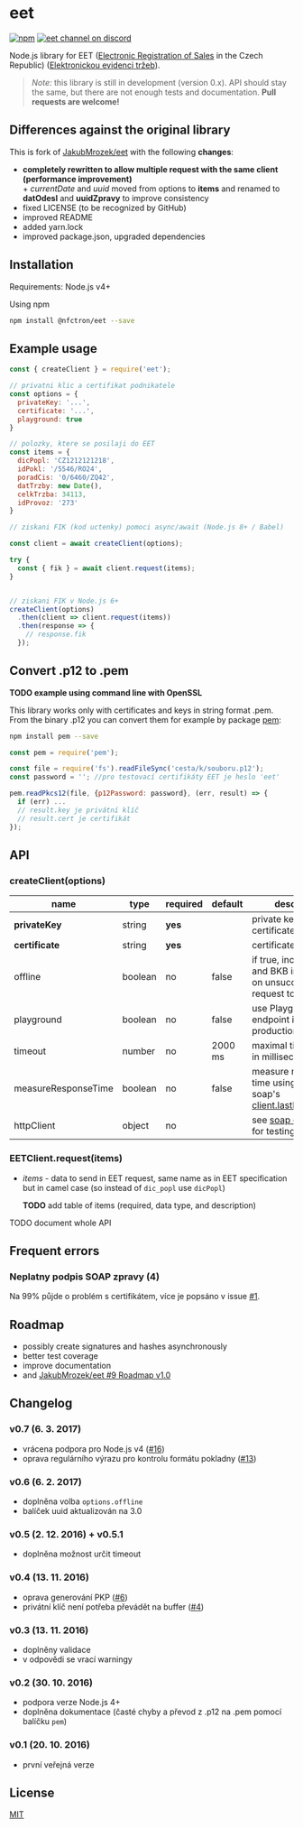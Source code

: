 # eet

[![npm](https://img.shields.io/npm/v/@nfctron/eet.svg?maxAge=2592000)](https://www.npmjs.com/package/@nfctron/eet)
[![eet channel on discord](https://img.shields.io/badge/discord-join%20chat-61dafb.svg)](https://discord.gg/bg3yazg)


Node.js library for EET ([Electronic Registration of Sales](http://www.etrzby.cz/assets/cs/prilohy/EET_popis_rozhrani_v3.1.1_EN.pdf) in the Czech Republic) ([Elektronickou evidenci tržeb](http://www.etrzby.cz/cs/technicka-specifikace)).

> _Note:_ this library is still in development (version 0.x). API should stay the same, but there are not enough tests and documentation.
> **Pull requests are welcome!**


## Differences against the original library

This is fork of [JakubMrozek/eet](https://github.com/JakubMrozek/eet) with the following **changes**:
- **completely rewritten to allow multiple request with the same client (performance improvement)**  
	\+ _currentDate_ and _uuid_ moved from options to **items** and renamed to **datOdesl** and **uuidZpravy** to improve consistency
- fixed LICENSE (to be recognized by GitHub)
- improved README
- added yarn.lock
- improved package.json, upgraded dependencies


## Installation 

Requirements: Node.js v4+

Using npm

```bash
npm install @nfctron/eet --save
```


## Example usage

```javascript
const { createClient } = require('eet');

// privatni klic a certifikat podnikatele
const options = {
  privateKey: '...',
  certificate: '...',
  playground: true
}

// polozky, ktere se posilaji do EET 
const items = {
  dicPopl: 'CZ1212121218',
  idPokl: '/5546/RO24',
  poradCis: '0/6460/ZQ42',
  datTrzby: new Date(),
  celkTrzba: 34113,
  idProvoz: '273'
}

// ziskani FIK (kod uctenky) pomoci async/await (Node.js 8+ / Babel)

const client = await createClient(options);

try {
  const { fik } = await client.request(items);
}


// ziskani FIK v Node.js 6+
createClient(options)
  .then(client => client.request(items))
  .then(response => {
    // response.fik
  });
```


## Convert .p12 to .pem

**TODO example using command line with OpenSSL**

This library works only with certificates and keys in string format .pem.
From the binary .p12 you can convert them for example by package [pem](https://github.com/andris9/pem):

```bash
npm install pem --save
```

```javascript
const pem = require('pem');

const file = require('fs').readFileSync('cesta/k/souboru.p12');
const password = ''; //pro testovací certifikáty EET je heslo 'eet'

pem.readPkcs12(file, {p12Password: password}, (err, result) => {
  if (err) ...
  // result.key je privátní klíč
  // result.cert je certifikát
});
```


## API


### createClient(options)

|        name         |  type   |                                     required                                      | default |                                                      description                                                       |
|---------------------|---------|-----------------------------------------------------------------------------------|---------|------------------------------------------------------------------------------------------------------------------------|
| **privateKey**      | string  | **yes**                                                                           |         | private key for the certificate                                                                                        |
| **certificate**     | string  | **yes**                                                                           |         | certificate                                                                                                            |
| offline             | boolean | no                                                                                | false   | if true, includes PKP and BKB in response on unsuccessful request to EET                                               |
| playground          | boolean | no                                                                                | false   | use Playground EET endpoint instead of production                                                                      |
| timeout             | number  | no                                                                                | 2000 ms | maximal time to wait in milliseconds                                                                                   |
| measureResponseTime | boolean | no                                                                                | false   | measure response time using node-soap's [client.lastElapsedTime](https://github.com/vpulim/node-soap#options-optional) |
| httpClient          | object  | no                                                                                |         | see [soap options](https://github.com/vpulim/node-soap#options), just for testing                                      |


### EETClient.request(items)

* *items* - data to send in EET request, same name as in EET specification but in camel case (so instead of `dic_popl` use `dicPopl`)

	**TODO** add table of items (required, data type, and description)


TODO document whole API


## Frequent errors

### Neplatny podpis SOAP zpravy (4)

Na 99% půjde o problém s certifikátem, více je popsáno v issue [#1](https://github.com/JakubMrozek/eet/issues/1#issuecomment-256877574).


## Roadmap

- possibly create signatures and hashes asynchronously
- better test coverage
- improve documentation
- and [JakubMrozek/eet #9 Roadmap v1.0](https://github.com/JakubMrozek/eet/issues/9#issue-189261486)


## Changelog

### v0.7 (6. 3. 2017)
- vrácena podpora pro Node.js v4 ([#16](https://github.com/JakubMrozek/eet/pull/16))
- oprava regulárního výrazu pro kontrolu formátu pokladny ([#13](https://github.com/JakubMrozek/eet/pull/13))

### v0.6 (6. 2. 2017)
- doplněna volba `options.offline`
- balíček uuid aktualizován na 3.0

### v0.5 (2. 12. 2016) + v0.5.1
- doplněna možnost určit timeout 

### v0.4 (13. 11. 2016)
- oprava generování PKP ([#6](https://github.com/JakubMrozek/eet/issues/6))
- privátní klíč není potřeba převádět na buffer ([#4](https://github.com/JakubMrozek/eet/pull/4))

### v0.3 (13. 11. 2016)
- doplněny validace
- v odpovědi se vrací warningy

### v0.2 (30. 10. 2016)
- podpora verze Node.js 4+
- doplněna dokumentace (časté chyby a převod z .p12 na .pem pomocí balíčku `pem`)

### v0.1 (20. 10. 2016)
- první veřejná verze


## License

[MIT](/LICENSE.md)
